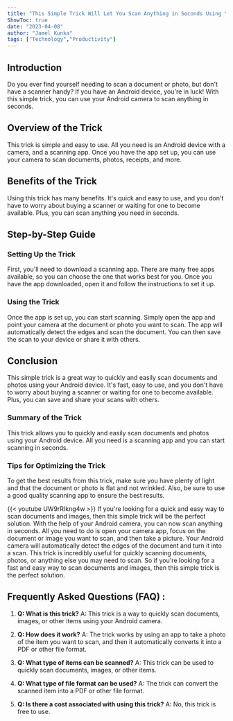 ```yaml
---
title: "This Simple Trick Will Let You Scan Anything in Seconds Using Your Android Camera!"
ShowToc: true 
date: "2023-04-08"
author: "Jamel Kunka" 
tags: ["Technology","Productivity"]
---
```

## Introduction
Do you ever find yourself needing to scan a document or photo, but don't have a scanner handy? If you have an Android device, you're in luck! With this simple trick, you can use your Android camera to scan anything in seconds. 

## Overview of the Trick
This trick is simple and easy to use. All you need is an Android device with a camera, and a scanning app. Once you have the app set up, you can use your camera to scan documents, photos, receipts, and more. 

## Benefits of the Trick
Using this trick has many benefits. It's quick and easy to use, and you don't have to worry about buying a scanner or waiting for one to become available. Plus, you can scan anything you need in seconds. 

## Step-by-Step Guide
### Setting Up the Trick
First, you'll need to download a scanning app. There are many free apps available, so you can choose the one that works best for you. Once you have the app downloaded, open it and follow the instructions to set it up. 

### Using the Trick
Once the app is set up, you can start scanning. Simply open the app and point your camera at the document or photo you want to scan. The app will automatically detect the edges and scan the document. You can then save the scan to your device or share it with others. 

## Conclusion
This simple trick is a great way to quickly and easily scan documents and photos using your Android device. It's fast, easy to use, and you don't have to worry about buying a scanner or waiting for one to become available. Plus, you can save and share your scans with others. 

### Summary of the Trick
This trick allows you to quickly and easily scan documents and photos using your Android device. All you need is a scanning app and you can start scanning in seconds. 

### Tips for Optimizing the Trick
To get the best results from this trick, make sure you have plenty of light and that the document or photo is flat and not wrinkled. Also, be sure to use a good quality scanning app to ensure the best results.

{{< youtube UW9rRIkng4w >}} 
If you're looking for a quick and easy way to scan documents and images, then this simple trick will be the perfect solution. With the help of your Android camera, you can now scan anything in seconds. All you need to do is open your camera app, focus on the document or image you want to scan, and then take a picture. Your Android camera will automatically detect the edges of the document and turn it into a scan. This trick is incredibly useful for quickly scanning documents, photos, or anything else you may need to scan. So if you're looking for a fast and easy way to scan documents and images, then this simple trick is the perfect solution.

## Frequently Asked Questions (FAQ) :
1. **Q: What is this trick?**
A: This trick is a way to quickly scan documents, images, or other items using your Android camera.

2. **Q: How does it work?**
A: The trick works by using an app to take a photo of the item you want to scan, and then it automatically converts it into a PDF or other file format.

3. **Q: What type of items can be scanned?**
A: This trick can be used to quickly scan documents, images, or other items.

4. **Q: What type of file format can be used?**
A: The trick can convert the scanned item into a PDF or other file format.

5. **Q: Is there a cost associated with using this trick?**
A: No, this trick is free to use.


